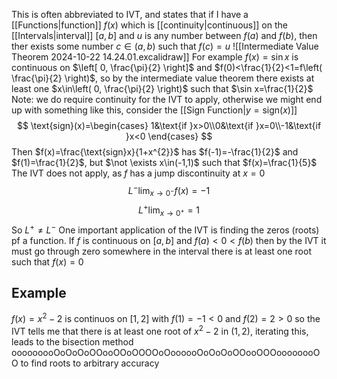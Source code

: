 This is often abbreviated to IVT, and states that if I have a [[Functions|function]] $f(x)$ which is [[continuity|continuous]] on the [[Intervals|interval]] $[a,b]$ and $u$ is any number between $f(a)$ and $f(b)$, then ther exists some number $c\in(a,b)$ such that $f(c)=u$
![[Intermediate Value Theorem 2024-10-22 14.24.01.excalidraw]]
For example $f(x)=\sin x$ is continuous on $\left[ 0, \frac{\pi}{2} \right]$ and $f(0)<\frac{1}{2}<1=f\left( \frac{\pi}{2} \right)$, so by the intermediate value theorem there exists at least one $x\in\left( 0, \frac{\pi}{2} \right)$ such that $\sin x=\frac{1}{2}$
Note: we do require continuity for the IVT to apply, otherwise we might end up with something like this, consider the [[Sign Function|$y=\text{sign}(x)$]] 
$$
\text{sign}(x)=\begin{cases}
1&\text{if }x>0\\0&\text{if }x=0\\-1&\text{if }x<0
\end{cases}
$$
Then $f(x)=\frac{\text{sign}x}{1+x^{2}}$ has $f(-1)=-\frac{1}{2}$ and $f(1)=\frac{1}{2}$, but $\not \exists x\in(-1,1)$ such that $f(x)=\frac{1}{5}$ The IVT does not apply, as $f$ has a jump discontinuity at $x=0$
$$
L^-\lim_{ x \to 0^- }f(x) =-1
$$
$$
L^+\lim_{ x \to 0^+ } =1
$$
So $L^+\neq L^-$
One important application of the IVT is finding the zeros (roots) pf a function. If $f$ is continuous on $[a,b]$ and $f(a)<0<f(b)$ then by the IVT it must go through zero somewhere in the interval there is at least one root such that $f(x)=0$
## Example
$f(x)=x^{2}-2$ is continuos on $[1,2]$ with $f(1)=-1<0$ and $f(2)=2>0$ so the IVT tells me that there is at least one root of $x^{2}-2$ in $(1,2)$, iterating this, leads to the bisection method ooooooooOoOoOoOOooOOoOOOOoOoooooOoOoOoOOooOOOoooooooOO to find roots to arbitrary accuracy

